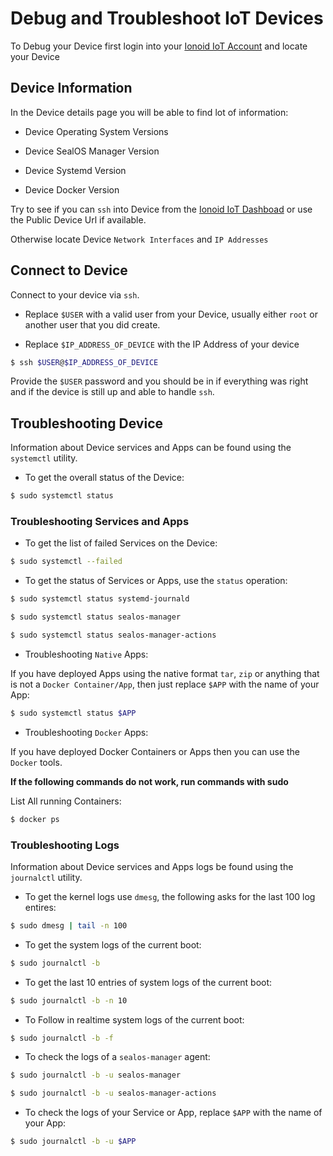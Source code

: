# Debug and Troubleshoot IoT Devices

To Debug your Device first login into your [Ionoid IoT Account](https://dashboard.ionoid.io/login)
and locate your Device


## Device Information

In the Device details page you will be able to find lot of information:

* Device Operating System Versions

* Device SealOS Manager Version

* Device Systemd Version

* Device Docker Version


Try to see if you can `ssh` into Device from the [Ionoid IoT
Dashboad](https://dashboard.ionoid.io/) or use the Public Device Url if
available.

Otherwise locate Device `Network Interfaces` and `IP Addresses`


## Connect to Device

Connect to your device via `ssh`.

* Replace `$USER` with a valid user from your Device, usually either `root` or another user that you did create.

* Replace `$IP_ADDRESS_OF_DEVICE` with the IP Address of your device


```bash
$ ssh $USER@$IP_ADDRESS_OF_DEVICE
```

Provide the `$USER` password and you should be in if everything was
right and if the device is still up and able to handle `ssh`.


## Troubleshooting Device

Information about Device services and Apps can be found using the `systemctl`
utility.

* To get the overall status of the Device:

```bash
$ sudo systemctl status
```

### Troubleshooting Services and Apps

* To get the list of failed Services on the Device:

```bash
$ sudo systemctl --failed
```

* To get the status of Services or Apps, use the `status` operation:

```bash
$ sudo systemctl status systemd-journald
```

```bash
$ sudo systemctl status sealos-manager
```

```bash
$ sudo systemctl status sealos-manager-actions
```


* Troubleshooting `Native` Apps:

If you have deployed Apps using the native format `tar`, `zip` or
anything that is not a `Docker Container/App`, then just replace `$APP` with the name
of your App:

```bash
$ sudo systemctl status $APP
```


* Troubleshooting `Docker` Apps:

If you have deployed Docker Containers or Apps then you can use the `Docker` tools.


**If the following commands do not work, run commands with sudo**


List All running Containers:

```bash
$ docker ps
```


### Troubleshooting Logs

Information about Device services and Apps logs be found using the `journalctl`
utility.

* To get the kernel logs use `dmesg`, the following asks for the last
100 log entires:

```bash
$ sudo dmesg | tail -n 100
```


* To get the system logs of the current boot:

```bash
$ sudo journalctl -b
```

* To get the last 10 entries of system logs of the current boot:

```bash
$ sudo journalctl -b -n 10
```

* To Follow in realtime system logs of the current boot:

```bash
$ sudo journalctl -b -f
```

* To check the logs of a `sealos-manager` agent:

```bash
$ sudo journalctl -b -u sealos-manager
```

```bash
$ sudo journalctl -b -u sealos-manager-actions
```


* To check the logs of your Service or App, replace `$APP` with the name
of your App:

```bash
$ sudo journalctl -b -u $APP
```
